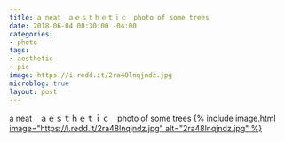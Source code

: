 ```yaml
---
title: a neat　ａｅｓｔｈｅｔｉｃ　photo of some trees
date: 2018-06-04 00:30:00 -04:00
categories:
- photo
tags:
- aesthetic
- pic
image: https://i.redd.it/2ra48lnqjndz.jpg
microblog: true
layout: post
---
```

a neat　ａｅｓｔｈｅｔｉｃ　photo of some trees
[{% include image.html image="https://i.redd.it/2ra48lnqjndz.jpg" alt="2ra48lnqjndz.jpg" %}](https://www.reddit.com/r/pics/comments/8o9b4z/this_picture_of_some_palm_trees/)